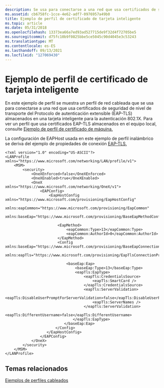 ```yaml
---
description: Se usa para conectarse a una red que usa certificados de seguridad de nivel de transporte del Protocolo de autenticación extensible (EAP-TLS) almacenados en una tarjeta inteligente para la autenticación 802.1X.
ms.assetid: cb6758fc-1cce-4e62-adf7-0976957a49b0
title: Ejemplo de perfil de certificado de tarjeta inteligente
ms.topic: article
ms.date: 05/31/2018
ms.openlocfilehash: 13373ea66a7ed93ad527715de9f32d4f72705be5
ms.sourcegitcommit: d75fc10b9f0825bbe5ce5045c90d4045e3c53243
ms.translationtype: MT
ms.contentlocale: es-ES
ms.lasthandoff: 09/13/2021
ms.locfileid: "127069430"
---
```

# <a name="smart-card-certificate-profile-sample"></a>Ejemplo de perfil de certificado de tarjeta inteligente

En este ejemplo de perfil se muestra un perfil de red cableada que se usa para conectarse a una red que usa certificados de seguridad de nivel de transporte del Protocolo de autenticación extensible (EAP-TLS) almacenados en una tarjeta inteligente para la autenticación 802.1X. Para ver un perfil que usa certificados EAP-TLS almacenados en el equipo local, consulte [Ejemplo de perfil de certificado de máquina.](machine-certificate-profile-sample.md)

La configuración de EAPHost usada en este ejemplo de perfil inalámbrico se deriva del ejemplo de propiedades de conexión [EAP-TLS.](../eaphost/eap-tls-connection-properties.md)

``` syntax
<?xml version="1.0" encoding="US-ASCII"?>
<LANProfile xmlns="https://www.microsoft.com/networking/LAN/profile/v1">
    <MSM>
        <security>
            <OneXEnforced>false</OneXEnforced>
            <OneXEnabled>true</OneXEnabled>
            <OneX xmlns="https://www.microsoft.com/networking/OneX/v1">
                <EAPConfig>
                    <EapHostConfig xmlns="https://www.microsoft.com/provisioning/EapHostConfig" 
                                   xmlns:eapCommon="https://www.microsoft.com/provisioning/EapCommon" 
                                   xmlns:baseEap="https://www.microsoft.com/provisioning/BaseEapMethodConfig">
 
                        <EapMethod>
                            <eapCommon:Type>13</eapCommon:Type> 
                            <eapCommon:AuthorId>0</eapCommon:AuthorId> 
                        </EapMethod>
                        <Config xmlns:baseEap="https://www.microsoft.com/provisioning/BaseEapConnectionPropertiesV1" 
                                xmlns:eapTls="https://www.microsoft.com/provisioning/EapTlsConnectionPropertiesV1">

                            <baseEap:Eap>
                                <baseEap:Type>13</baseEap:Type> 
                                <eapTls:EapType>
                                    <eapTls:CredentialsSource>
                                        <eapTls:SmartCard />
                                    </eapTls:CredentialsSource>
                                    <eapTls:ServerValidation>
                                        <eapTls:DisableUserPromptForServerValidation>false</eapTls:DisableUserPromptForServerValidation> 
                                        <eapTls:ServerNames /> 
                                    </eapTls:ServerValidation> 
                                   <eapTls:DifferentUsername>false</eapTls:DifferentUsername> 
                               </eapTls:EapType>
                           </baseEap:Eap>
                       </Config>
                   </EapHostConfig>
                </EAPConfig>
            </OneX>
        </security>
    </MSM>
</LANProfile>
```

## <a name="related-topics"></a>Temas relacionados

<dl> <dt>

[Ejemplos de perfiles cableados](wired-profile-samples.md)
</dt> </dl>

 

 
